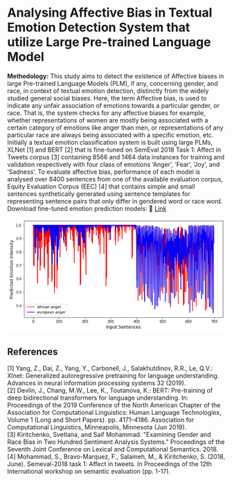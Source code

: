 # Analysing Affective Bias in Textual Emotion Detection System that utilize Large Pre-trained Language Model

<b> Methedology:</b> This study aims to detect the existence of Affective biases in large Pre-trained Language Models (PLM), if any, concerning gender, and race, in context of textual emotion detection, distinctly from the widely studied general social biases. Here, the term Affective bias, is used to indicate any unfair association of emotions towards a particular gender, or race. That is, the system checks for any affective biases for example, whether representations of women are mostly being associated with a certain category of emotions like anger than men, or representations of any particular race are always being associated with a specific emotion, etc. Initially a textual emotion classification system is built using large PLMs, XLNet [1] and BERT [2] that is fine-tuned on SemEval 2018 Task 1: Affect in Tweets corpus [3] containing 8566 and 1464 data instances for training and validation respectively with four class of emotions ‘Anger’, ‘Fear’, ‘Joy’, and ‘Sadness’. To evaluate affective bias, performance of each model is analysed over 8400 sentences from one of the available evaluation corpus, Equity Evaluation Corpus (EEC) [4] that contains simple and small sentences synthetically generated using sentence templates for representing sentence pairs that only differ in gendered word or race word.<br>
Download fine-tuned emotion prediction models: :link: [Link](https://drive.google.com/drive/folders/1M_-B8WpByftRlk44tqQ9b-WrXv3rIj_X?usp=sharing) 
<center><img src = 'https://github.com/anoopkdcs/plm_affective_bias/blob/main/plots/race_bert/1_anger_fulldata.png'></center>

## References <br>
[1] Yang, Z., Dai, Z., Yang, Y., Carbonell, J., Salakhutdinov, R.R., Le, Q.V.: Xlnet: Generalized autoregressive pretraining for language understanding. Advances in neural information processing systems 32 (2019). <br>
[2] Devlin, J., Chang, M.W., Lee, K., Toutanova, K.: BERT: Pre-training of deep bidirectional transformers for language understanding. In: Proceedings of the 2019 Conference of the North American Chapter of the Association for Computational Linguistics: Human Language Technologies, Volume 1 (Long and Short Papers). pp. 4171–4186. Association for Computational Linguistics, Minneapolis, Minnesota (Jun 2019). <br>
[3] Kiritchenko, Svetlana, and Saif Mohammad. "Examining Gender and Race Bias in Two Hundred Sentiment Analysis Systems." Proceedings of the Seventh Joint Conference on Lexical and Computational Semantics. 2018. <br>
[4] Mohammad, S., Bravo-Marquez, F., Salameh, M., & Kiritchenko, S. (2018, June). Semeval-2018 task 1: Affect in tweets. In Proceedings of the 12th International workshop on semantic evaluation (pp. 1-17).

